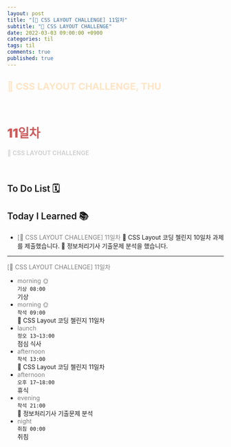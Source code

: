 ```yaml
---
layout: post
title: "[👑 CSS LAYOUT CHALLENGE] 11일차"
subtitle: "👑 CSS LAYOUT CHALLENGE"
date: 2022-03-03 09:00:00 +0900
categories: til
tags: til
comments: true
published: true
---
```


## <span style="color:Bisque;font-size: 22px">👑 CSS LAYOUT CHALLENGE, THU</span>

<br />

# **<span style="font-weight:900;color:indianred">11일차</span>**

**<span style="color:lightgray">👑 CSS LAYOUT CHALLENGE</span>**

<br />

## <span style="font-weight:600">To Do List</span> 🗓

## <span style="font-weight:600">Today I Learned</span> 📚

- <span style="color:gray">[👑 CSS LAYOUT CHALLENGE] 11일차</span>
  👑 CSS Layout 코딩 첼린지 10일차 과제를 제출했습니다.
  💬 정보처리기사 기출문제 분석을 했습니다.

---

<span style="color:gray">[👑 CSS LAYOUT CHALLENGE] 11일차</span>

- <span style="color:gray">morning 🌞</span> <br>
  `기상 08:00` <br>
  기상
- <span style="color:gray">morning 🌞</span> <br>
  `착석 09:00` <br>
  👑 CSS Layout 코딩 첼린지 11일차
- <span style="color:gray">launch</span> <br>
  `정오 13~13:00`<br>
  점심 식사
- <span style="color:gray">afternoon</span> <br>
  `착석 13:00`<br>
  👑 CSS Layout 코딩 첼린지 11일차
- <span style="color:gray">afternoon</span> <br>
  `오후 17~18:00`<br>
  휴식
- <span style="color:gray">evening</span> <br>
  `착석 21:00`<br>
  📖 정보처리기사 기출문제 분석
- <span style="color:gray">night</span> <br>
  `취침 00:00`<br>
  취침
